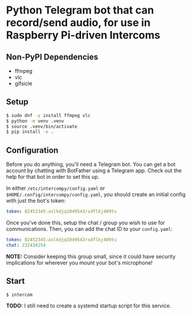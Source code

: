 # Python Telegram bot that can record/send audio, for use in Raspberry Pi-driven Intercoms

## Non-PyPI Dependencies

* ffmpeg
* vlc
* gifsicle

## Setup

```bash
$ sudo dnf -y install ffmpeg vlc
$ python -m venv .venv
$ source .venv/bin/activate
$ pip install -e .
```

## Configuration

Before you do anything, you'll need a Telegram bot. You can get a bot account by chatting with BotFather using a Telegram app. Check out the help for that bot in order to set this up.

In either `/etc/intercompy/config.yaml` or `$HOME/.config/intercompy/config.yaml`, you should create an initial config with just the bot's token:

```yaml
token: 82452345:aslkdjq1049543rsdflkj409tu
```

Once you've done this, setup the chat / group you wish to use for communications. Then, you can add the chat ID to your `config.yaml`:

```yaml
token: 82452345:aslkdjq1049543rsdflkj409tu
chat: 232434254
```

**NOTE:** Consider keeping this group small, since it could have security implications for wherever you mount your bot's microphone!

## Start

```bash
$ intercom
```

**TODO:** I still need to create a systemd startup script for this service.
